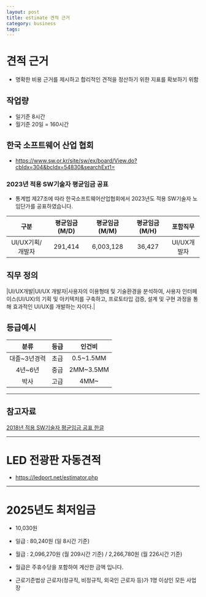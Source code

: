 ```yaml
---
layout: post
title: estimate 견적 근거
category: business
tags:
---
```


# 견적 근거
* 명확한 비용 근거를 제시하고 합리적인 견적을 정산하기 위한 지표를 확보하기 위함

## 작업량
* 일기준 8시간
* 월기준 20일 = 160시간

## 한국 소프트웨어 산업 협회
* https://www.sw.or.kr/site/sw/ex/board/View.do?cbIdx=304&bcIdx=54830&searchExt1=

### 2023년 적용 SW기술자 평균임금 공표
* 통계법 제27조에 따라 한국소프트웨어산업협회에서 2023년도 적용 SW기술자 노임단가를 공표하였습니다.​

|구분|평균임금(M/D)|평균임금(M/M)|평균임금(M/H)|포함직무|
|:---:|:---:|:---:|:---:|:---:|
|UI/UX기획/개발자|291,414|6,003,128|36,427|UI/UX개발자|

## 직무 정의

|UI/UX개발|UI/UX 개발자|사용자의  이용형태 및 기술환경을 분석하여, 사용자 인터페이스(UI/UX)의 기획 및 아키텍처를 구축하고, 프로토타입 검증, 설계 및 구현 과정을  통해 효과적인 UI/UX를 개발하는 자이다.|

## 등급예시

|분류|등급|인건비|
|:---:|:---:|:---:|
|대졸~3년경력|초급|0.5~1.5MM|
|4년~6년|중급|2MM~3.5MM|
|박사|고급|4MM~|

---

## 참고자료
<a href="/file/hwp/[자료실]2018년_적용_SW기술자_평균임금_공표_한글.hwp">2018년 적용 SW기술자 평균임금 공표 한글</a>

---

# LED 전광판 자동견적
* <https://ledport.net/estimator.php>

---

# 2025년도 최저임금
* 10,030원
* 일급 : 80,240원 (일 8시간 기준)
* 월급 : 2,096,270원 (월 209시간 기준) / 2,266,780원 (월 226시간 기준)
* 월급은 주휴수당을 포함하여 계산한 금액 입니다.

* 근로기준법상 근로자(정규직, 비정규직, 외국인 근로자 등)가 1명 이상인 모든 사업장